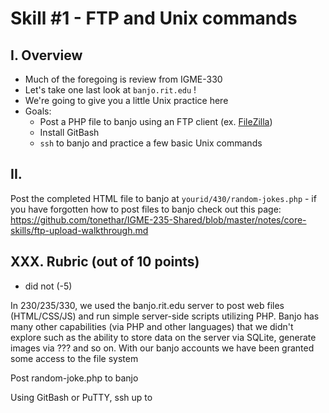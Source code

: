 # Skill #1 - FTP and Unix commands

## I. Overview
- Much of the foregoing is review from IGME-330
- Let's take one last look at `banjo.rit.edu` !
- We're going to give you a little Unix practice here
- Goals:
  - Post a PHP file to banjo using an FTP client (ex. [FileZilla](https://filezilla-project.org/))
  - Install GitBash
  - `ssh` to banjo and practice a few basic Unix commands
 

## II. 


Post the completed HTML file to banjo at `yourid/430/random-jokes.php` - if you have forgotten how to post files to banjo check out this page: https://github.com/tonethar/IGME-235-Shared/blob/master/notes/core-skills/ftp-upload-walkthrough.md
  
## XXX. Rubric (out of 10 points)

- did not (-5) 



In 230/235/330, we used the banjo.rit.edu server to post web files (HTML/CSS/JS) and run simple server-side scripts utilizing PHP. Banjo has many other capabilities (via PHP and other languages) that we didn't explore such as the ability to store data on the server via SQLite, generate images via ??? and so on. With our banjo accounts we have been granted some access to the file system 

 Post random-joke.php to banjo

Using GitBash or PuTTY, ssh up to 
